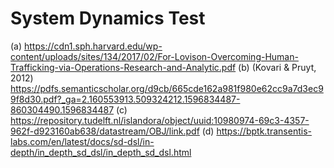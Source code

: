 # System Dynamics Test

(a) https://cdn1.sph.harvard.edu/wp-content/uploads/sites/134/2017/02/For-Lovison-Overcoming-Human-Trafficking-via-Operations-Research-and-Analytic.pdf
(b) (Kovari & Pruyt, 2012) https://pdfs.semanticscholar.org/d9cb/665cde162a981f980e62cc9a7d3ec99f8d30.pdf?_ga=2.160553913.509324212.1596834487-860304490.1596834487
(c) https://repository.tudelft.nl/islandora/object/uuid:10980974-69c3-4357-962f-d923160ab638/datastream/OBJ/link.pdf
(d) https://bptk.transentis-labs.com/en/latest/docs/sd-dsl/in-depth/in_depth_sd_dsl/in_depth_sd_dsl.html
